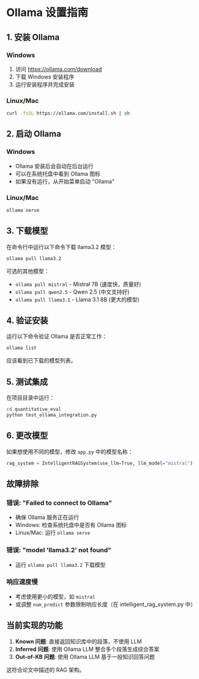 # Ollama 设置指南

## 1. 安装 Ollama

### Windows
1. 访问 https://ollama.com/download
2. 下载 Windows 安装程序
3. 运行安装程序并完成安装

### Linux/Mac
```bash
curl -fsSL https://ollama.com/install.sh | sh
```

## 2. 启动 Ollama

### Windows
- Ollama 安装后会自动在后台运行
- 可以在系统托盘中看到 Ollama 图标
- 如果没有运行，从开始菜单启动 "Ollama"

### Linux/Mac
```bash
ollama serve
```

## 3. 下载模型

在命令行中运行以下命令下载 llama3.2 模型：

```bash
ollama pull llama3.2
```

可选的其他模型：
- `ollama pull mistral` - Mistral 7B (速度快，质量好)
- `ollama pull qwen2.5` - Qwen 2.5 (中文支持好)
- `ollama pull llama3.1` - Llama 3.1 8B (更大的模型)

## 4. 验证安装

运行以下命令验证 Ollama 是否正常工作：

```bash
ollama list
```

应该看到已下载的模型列表。

## 5. 测试集成

在项目目录中运行：

```bash
cd quantitative_eval
python test_ollama_integration.py
```

## 6. 更改模型

如果想使用不同的模型，修改 `app.py` 中的模型名称：

```python
rag_system = IntelligentRAGSystem(use_llm=True, llm_model="mistral")
```

## 故障排除

### 错误: "Failed to connect to Ollama"
- 确保 Ollama 服务正在运行
- Windows: 检查系统托盘中是否有 Ollama 图标
- Linux/Mac: 运行 `ollama serve`

### 错误: "model 'llama3.2' not found"
- 运行 `ollama pull llama3.2` 下载模型

### 响应速度慢
- 考虑使用更小的模型，如 `mistral`
- 或调整 `num_predict` 参数限制响应长度（在 intelligent_rag_system.py 中）

## 当前实现的功能

1. **Known 问题**: 直接返回知识库中的段落，不使用 LLM
2. **Inferred 问题**: 使用 Ollama LLM 整合多个段落生成综合答案
3. **Out-of-KB 问题**: 使用 Ollama LLM 基于一般知识回答问题

这符合论文中描述的 RAG 架构。

